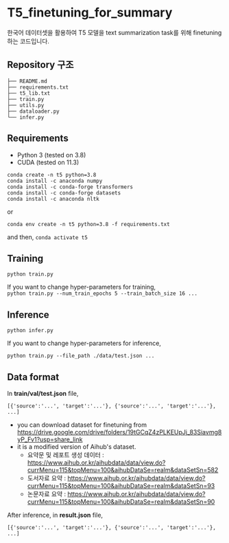 # T5_finetuning_for_summary

한국어 데이터셋을 활용하여 T5 모델을 text summarization task를 위해 finetuning 하는 코드입니다.

## Repository 구조

```
├── README.md
├── requirements.txt
├── t5_lib.txt
├── train.py
├── utils.py
├── dataloader.py
└── infer.py
```

## Requirements
- Python 3 (tested on 3.8)
- CUDA (tested on 11.3)

`conda create -n t5 python=3.8`  
`conda install -c anaconda numpy`  
`conda install -c conda-forge transformers`  
`conda install -c conda-forge datasets`  
`conda install -c anaconda nltk`

or

`conda env create -n t5 python=3.8 -f requirements.txt`

and then,
`conda activate t5`

## Training

`python train.py`

If you want to change hyper-parameters for training,  
`python train.py --num_train_epochs 5 --train_batch_size 16 ...`

## Inference

`python infer.py`

If you want to change hyper-parameters for inference,

`python train.py --file_path ./data/test.json ...`

## Data format

In **train/val/test.json** file,

```
[{'source':'...', 'target':'...'}, {'source':'...', 'target':'...'}, ...]
```

- you can download dataset for finetuning from https://drive.google.com/drive/folders/19tGCqZ4zPLKEUpJj_83Siavmg8yP_Fv1?usp=share_link
- it is a modified version of Aihub's dataset.
    - 요약문 및 레포트 생성 데이터 : https://www.aihub.or.kr/aihubdata/data/view.do?currMenu=115&topMenu=100&aihubDataSe=realm&dataSetSn=582
    - 도서자료 요약 : https://www.aihub.or.kr/aihubdata/data/view.do?currMenu=115&topMenu=100&aihubDataSe=realm&dataSetSn=93
    - 논문자료 요약 : https://www.aihub.or.kr/aihubdata/data/view.do?currMenu=115&topMenu=100&aihubDataSe=realm&dataSetSn=90

After inference, in **result.json** file,

```
[{'source':'...', 'target':'...'}, {'source':'...', 'target':'...'}, ...]
```

